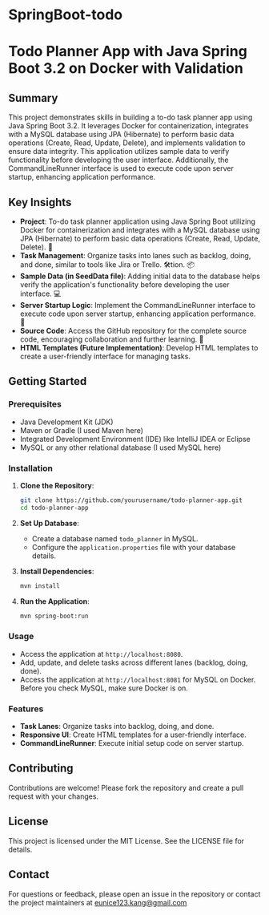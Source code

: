 # SpringBoot-todo
# Todo Planner App with Java Spring Boot 3.2 on Docker with Validation

## Summary
This project demonstrates skills in building a to-do task planner app using Java Spring Boot 3.2. It leverages Docker for containerization, integrates with a MySQL database using JPA (Hibernate) to perform basic data operations (Create, Read, Update, Delete), and implements validation to ensure data integrity. This application utilizes sample data to verify functionality before developing the user interface. Additionally, the CommandLineRunner interface is used to execute code upon server startup, enhancing application performance.

## Key Insights
- **Project**: To-do task planner application using Java Spring Boot utilizing Docker for containerization and integrates with a MySQL database using JPA (Hibernate) to perform basic data operations (Create, Read, Update, Delete). 📝
- **Task Management**: Organize tasks into lanes such as backlog, doing, and done, similar to tools like Jira or Trello. 🛠️tion. 📦
- **Sample Data (in SeedData file)**: Adding initial data to the database helps verify the application's functionality before developing the user interface. 💻
- **Server Startup Logic**: Implement the CommandLineRunner interface to execute code upon server startup, enhancing application performance. 🚀
- **Source Code**: Access the GitHub repository for the complete source code, encouraging collaboration and further learning. 📂
- **HTML Templates (Future Implementation)**: Develop HTML templates to create a user-friendly interface for managing tasks.

## Getting Started

### Prerequisites
- Java Development Kit (JDK)
- Maven or Gradle (I used Maven here)
- Integrated Development Environment (IDE) like IntelliJ IDEA or Eclipse
- MySQL or any other relational database (I used MySQL here)

### Installation
1. **Clone the Repository**:
   ```sh
   git clone https://github.com/yourusername/todo-planner-app.git
   cd todo-planner-app
   ```

2. **Set Up Database**:
   - Create a database named `todo_planner` in MySQL.
   - Configure the `application.properties` file with your database details.

3. **Install Dependencies**:
   ```sh
   mvn install
   ```

4. **Run the Application**:
   ```sh
   mvn spring-boot:run
   ```

### Usage
- Access the application at `http://localhost:8080`.
- Add, update, and delete tasks across different lanes (backlog, doing, done).
- Access the application at `http://localhost:8081` for MySQL on Docker. Before you check MySQL, make sure Docker is on.

### Features
- **Task Lanes**: Organize tasks into backlog, doing, and done.
- **Responsive UI**: Create HTML templates for a user-friendly interface.
- **CommandLineRunner**: Execute initial setup code on server startup.

## Contributing
Contributions are welcome! Please fork the repository and create a pull request with your changes.

## License
This project is licensed under the MIT License. See the LICENSE file for details.

## Contact
For questions or feedback, please open an issue in the repository or contact the project maintainers at eunice123.kang@gmail.com
